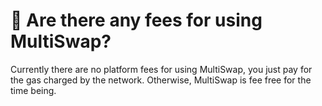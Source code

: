 # 💸 Are there any fees for using MultiSwap?

Currently there are no platform fees for using MultiSwap, you just pay for the gas charged by the network. Otherwise, MultiSwap is fee free for the time being.
